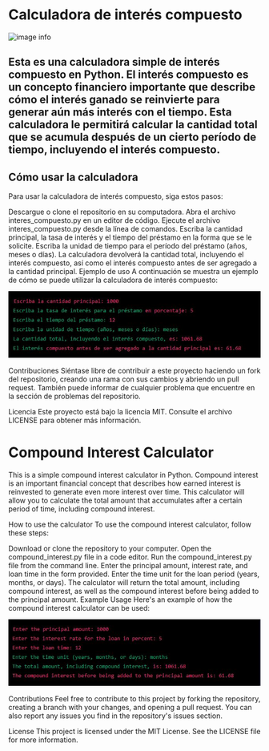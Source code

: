 # Calculadora de interés compuesto

![image info](https://encrypted-tbn3.gstatic.com/images?q=tbn:ANd9GcRbSLMMKgIxowllikaXImax0H4stNiL_G24PLJPGiv-puxPUgeZ)

## Esta es una calculadora simple de interés compuesto en Python. El interés compuesto es un concepto financiero importante que describe cómo el interés ganado se reinvierte para generar aún más interés con el tiempo. Esta calculadora le permitirá calcular la cantidad total que se acumula después de un cierto período de tiempo, incluyendo el interés compuesto.

## Cómo usar la calculadora
Para usar la calculadora de interés compuesto, siga estos pasos:

Descargue o clone el repositorio en su computadora.
Abra el archivo interes_compuesto.py en un editor de código.
Ejecute el archivo interes_compuesto.py desde la línea de comandos.
Escriba la cantidad principal, la tasa de interés y el tiempo del préstamo en la forma que se le solicite.
Escriba la unidad de tiempo para el período del préstamo (años, meses o días).
La calculadora devolverá la cantidad total, incluyendo el interés compuesto, así como el interés compuesto antes de ser agregado a la cantidad principal.
Ejemplo de uso
A continuación se muestra un ejemplo de cómo se puede utilizar la calculadora de interés compuesto:


![image info](./pictures/esp_example.JPG)


Contribuciones
Siéntase libre de contribuir a este proyecto haciendo un fork del repositorio, creando una rama con sus cambios y abriendo un pull request. También puede informar de cualquier problema que encuentre en la sección de problemas del repositorio.

Licencia
Este proyecto está bajo la licencia MIT. Consulte el archivo LICENSE para obtener más información.



# Compound Interest Calculator
This is a simple compound interest calculator in Python. Compound interest is an important financial concept that describes how earned interest is reinvested to generate even more interest over time. This calculator will allow you to calculate the total amount that accumulates after a certain period of time, including compound interest.

How to use the calculator
To use the compound interest calculator, follow these steps:

Download or clone the repository to your computer.
Open the compound_interest.py file in a code editor.
Run the compound_interest.py file from the command line.
Enter the principal amount, interest rate, and loan time in the form provided.
Enter the time unit for the loan period (years, months, or days).
The calculator will return the total amount, including compound interest, as well as the compound interest before being added to the principal amount.
Example Usage
Here's an example of how the compound interest calculator can be used:

![image info](./pictures/eng_example.JPG)

Contributions
Feel free to contribute to this project by forking the repository, creating a branch with your changes, and opening a pull request. You can also report any issues you find in the repository's issues section.

License
This project is licensed under the MIT License. See the LICENSE file for more information.
